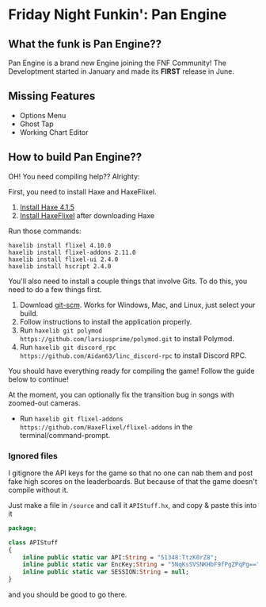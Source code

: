 # Friday Night Funkin': Pan Engine

## What the funk is Pan Engine??

Pan Engine is a brand new Engine joining the FNF Community! The Developtment started in January and made its **FIRST** release in June.

## Missing Features

 - Options Menu
 - Ghost Tap
 - Working Chart Editor

## How to build Pan Engine??

OH! You need compiling help?? Alrighty:

First, you need to install Haxe and HaxeFlixel. 
1. [Install Haxe 4.1.5](https://haxe.org/download/version/4.1.5/)
2. [Install HaxeFlixel](https://haxeflixel.com/documentation/install-haxeflixel/) after downloading Haxe

Run those commands:
```
haxelib install flixel 4.10.0
haxelib install flixel-addons 2.11.0
haxelib install flixel-ui 2.4.0
haxelib install hscript 2.4.0
```

You'll also need to install a couple things that involve Gits. To do this, you need to do a few things first.
1. Download [git-scm](https://git-scm.com/downloads). Works for Windows, Mac, and Linux, just select your build.
2. Follow instructions to install the application properly.
3. Run `haxelib git polymod https://github.com/larsiusprime/polymod.git` to install Polymod.
4. Run `haxelib git discord_rpc https://github.com/Aidan63/linc_discord-rpc` to install Discord RPC.

You should have everything ready for compiling the game! Follow the guide below to continue!

At the moment, you can optionally fix the transition bug in songs with zoomed-out cameras.
- Run `haxelib git flixel-addons https://github.com/HaxeFlixel/flixel-addons` in the terminal/command-prompt.

### Ignored files

I gitignore the API keys for the game so that no one can nab them and post fake high scores on the leaderboards. But because of that the game
doesn't compile without it.

Just make a file in `/source` and call it `APIStuff.hx`, and copy & paste this into it

```haxe
package;

class APIStuff
{
	inline public static var API:String = "51348:TtzK0rZ8";
	inline public static var EncKey:String = "5NqKsSVSNKHbF9fPgZPqPg==";
	inline public static var SESSION:String = null;
}

```

and you should be good to go there.